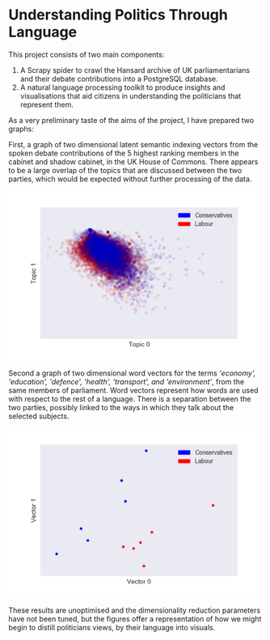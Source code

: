 # Understanding Politics Through Language

This project consists of two main components:

1. A Scrapy spider to crawl the Hansard archive of UK parliamentarians and their debate contributions into a PostgreSQL database.
2. A natural language processing toolkit to produce insights and visualisations that aid citizens in understanding the politicians that represent them.

As a very preliminary taste of the aims of the project, I have prepared two graphs:

First, a graph of two dimensional latent semantic indexing vectors from the spoken debate contributions of the 5 highest ranking members in the cabinet and shadow cabinet, in the UK House of Commons. There appears to be a large overlap of the topics that are discussed between the two parties, which would be expected without further processing of the data.

![LSI](lsi-2d-con-lab.png)

Second a graph of two dimensional word vectors for the terms *'economy', 'education', 'defence', 'health', 'transport', and 'environment'*, from the same members of parliament. Word vectors represent how words are used with respect to the rest of a language. There is a separation between the two parties, possibly linked to the ways in which they talk about the selected subjects.

![LSI](word2vec-2d-con-lab.png)

These results are unoptimised and the dimensionality reduction parameters have not been tuned, but the figures offer a representation of how we might begin to distill politicians views, by their language into visuals.